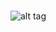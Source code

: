 #
![alt tag](https://static.gosugamers.net/07/53/cb/68358e4f902261e1526fa7222a356f77c53b893e98aab749878c563736.gif)
